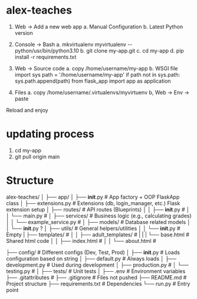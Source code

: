 # alex-teaches

1. Web -> Add a new web app
    a. Manual Configuration
    b. Latest Python version

2. Console -> Bash
    a. mkvirtualenv myvirtualenv --python/usr/bin/python3.10
    b. git clone my-app.git
    c. cd my-app
    d. pip install -r requirements.txt

3. Web -> Source code
    a. copy /home/username/my-app
    b. WSGI file
        import sys
        path = '/home/username/my-app'
        if path not in sys.path:
            sys.path.append(path)
        from flask_app import app as application

4. Files
    a. copy /home/username/.virtualenvs/myvirtuenv
    b, Web -> Env -> paste

Reload and enjoy

# updating process
1. cd my-app
2. git pull origin main

# Structure

alex-teaches/
│
├── app/
│   ├── __init__.py             # App factory + OOP FlaskApp class
│   ├── extensions.py           # Extensions (db, login_manager, etc.) Flask extension setup
│   ├── routes/                 # API routes (Blueprints)
│   │   ├── __init__.py         #
│   │   └── main.py             #
│   ├── services/               # Business logic (e.g., calculating grades)
│   │   └── example_service.py  #
│   ├── models/                 # Database related models
│   │   └── __init__.py         ?
│   ├── utils/                  # General helpers/utilities
│   │   └── __init__.py         # Empty
|   ├── templates/              #
│   │   ├── adult_templates/    # 
|   |   |   └── base.html       # Shared html code
│   │   ├── index.html          #
│   │   └── about.html          #

├── config/                     # Different configs (Dev, Test, Prod)
│   ├── __init__.py             # Loads configuration based on string
│   ├── default.py              # Always loads
│   ├── development.py          # Used during development
│   ├── production.py           #
│   └── testing.py              #
│
├── tests/                      # Unit tests
│
├── .env                        # Environment variables
├── .gitattributes              # 
├── .gitignore                  # Files not pushed
├── README.md                   # Project structure
├── requirements.txt            # Dependencies
└── run.py                      # Entry point
